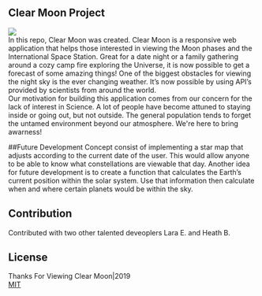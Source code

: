 ## Clear Moon Project
<img src="https://i.ibb.co/2NCCwSr/banner.png"><br>
In this repo, Clear Moon was created. Clear Moon is a responsive web application that helps those interested in viewing the Moon phases and the International Space Station. Great for a date night or a family gathering around a cozy camp fire exploring the Universe, it is now possible to get a forecast of some amazing things! One of the biggest obstacles for viewing the night sky is the ever changing weather. It’s now possible by using API’s provided by scientists from around the world. 
<br>
Our motivation for building this application comes from our concern for the lack of interest in Science. A lot of people have become attuned to staying inside or going out, but not outside. The general population tends to forget the untamed environment beyond our atmosphere. We're here to bring awarness!

##Future Development
Concept consist of implementing a star map that adjusts according to the current date of the user. This would allow anyone to be able to know what constellations are viewable that day. Another idea for future development is to create a function that calculates the Earth’s current position within the solar system. Use that information then calculate when and where certain planets would be within the sky.

## Contribution
Contributed with two other talented deveoplers Lara E. and Heath B.

## License
Thanks For Viewing Clear Moon|2019<br>
[MIT](https://choosealicense.com/licenses/mit/)
